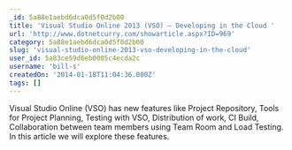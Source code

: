 ```yaml
---
_id: 5a88e1aebd6dca0d5f0d2b00
title: 'Visual Studio Online 2013 (VSO) – Developing in the Cloud '
url: 'http://www.dotnetcurry.com/showarticle.aspx?ID=969'
category: 5a88e1aebd6dca0d5f0d2b00
slug: 'visual-studio-online-2013-vso-developing-in-the-cloud'
user_id: 5a83ce59d6eb0005c4ecda2c
username: 'bill-s'
createdOn: '2014-01-18T11:04:36.000Z'
tags: []
---
```


Visual Studio Online (VSO) has new features like Project Repository, Tools for Project Planning, Testing with VSO, Distribution of work, CI Build, Collaboration between team members using Team Room and Load Testing. In this article we will explore these features.

